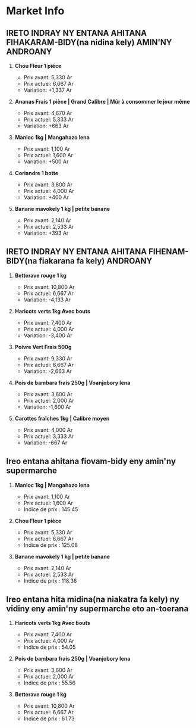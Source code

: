 # Market Info

## IRETO INDRAY NY ENTANA AHITANA FIHAKARAM-BIDY(na nidina kely) AMIN'NY ANDROANY

1. **Chou Fleur 1 pièce**
   - Prix avant: 5,330 Ar
   - Prix actuel: 6,667 Ar
   - Variation: +1,337 Ar

2. **Ananas Frais 1 pièce | Grand Calibre | Mûr à consommer le jour même**
   - Prix avant: 4,670 Ar
   - Prix actuel: 5,333 Ar
   - Variation: +663 Ar

3. **Manioc 1kg | Mangahazo lena**
   - Prix avant: 1,100 Ar
   - Prix actuel: 1,600 Ar
   - Variation: +500 Ar

4. **Coriandre 1 botte**
   - Prix avant: 3,600 Ar
   - Prix actuel: 4,000 Ar
   - Variation: +400 Ar

5. **Banane mavokely 1 kg | petite banane**
   - Prix avant: 2,140 Ar
   - Prix actuel: 2,533 Ar
   - Variation: +393 Ar

## IRETO INDRAY NY ENTANA AHITANA FIHENAM-BIDY(na fiakarana fa kely) ANDROANY

1. **Betterave rouge 1 kg**
   - Prix avant: 10,800 Ar
   - Prix actuel: 6,667 Ar
   - Variation: -4,133 Ar

2. **Haricots verts 1kg Avec bouts**
   - Prix avant: 7,400 Ar
   - Prix actuel: 4,000 Ar
   - Variation: -3,400 Ar

3. **Poivre Vert Frais 500g**
   - Prix avant: 9,330 Ar
   - Prix actuel: 6,667 Ar
   - Variation: -2,663 Ar

4. **Pois de bambara frais 250g | Voanjobory lena**
   - Prix avant: 3,600 Ar
   - Prix actuel: 2,000 Ar
   - Variation: -1,600 Ar

5. **Carottes fraîches 1kg  | Calibre moyen**
   - Prix avant: 4,000 Ar
   - Prix actuel: 3,333 Ar
   - Variation: -667 Ar

## Ireo entana ahitana fiovam-bidy eny amin'ny supermarche

1. **Manioc 1kg | Mangahazo lena**
   - Prix avant: 1,100 Ar
   - Prix actuel: 1,600 Ar
   - Indice de prix : 145.45

2. **Chou Fleur 1 pièce**
   - Prix avant: 5,330 Ar
   - Prix actuel: 6,667 Ar
   - Indice de prix : 125.08

3. **Banane mavokely 1 kg | petite banane**
   - Prix avant: 2,140 Ar
   - Prix actuel: 2,533 Ar
   - Indice de prix : 118.36

## Ireo entana hita midina(na niakatra fa kely) ny vidiny eny amin'ny supermarche eto an-toerana

1. **Haricots verts 1kg Avec bouts**
   - Prix avant: 7,400 Ar
   - Prix actuel: 4,000 Ar
   - Indice de prix : 54.05

2. **Pois de bambara frais 250g | Voanjobory lena**
   - Prix avant: 3,600 Ar
   - Prix actuel: 2,000 Ar
   - Indice de prix : 55.56

3. **Betterave rouge 1 kg**
   - Prix avant: 10,800 Ar
   - Prix actuel: 6,667 Ar
   - Indice de prix : 61.73

